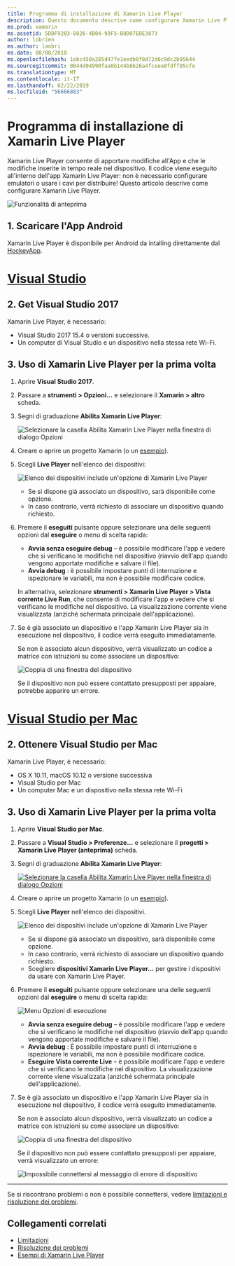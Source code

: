 ```yaml
---
title: Programma di installazione di Xamarin Live Player
description: Questo documento descrive come configurare Xamarin Live Player e usarlo per apportare modifiche in tempo reale a un'applicazione in esecuzione.
ms.prod: xamarin
ms.assetid: 5DDF9203-8826-4B04-93F5-B8D07EDE3873
author: lobrien
ms.author: laobri
ms.date: 08/08/2018
ms.openlocfilehash: 1ebc450a285d47fe1eedb0f8d72d6c9dc2b95644
ms.sourcegitcommit: 0044d04990faa0b144b8626a4fceea0fdff95cfe
ms.translationtype: MT
ms.contentlocale: it-IT
ms.lasthandoff: 02/22/2019
ms.locfileid: "56666883"
---
```

# <a name="xamarin-live-player-setup"></a>Programma di installazione di Xamarin Live Player

Xamarin Live Player consente di apportare modifiche all'App e che le modifiche inserite in tempo reale nel dispositivo. Il codice viene eseguito all'interno dell'app Xamarin Live Player: non è necessario configurare emulatori o usare i cavi per distribuire! Questo articolo descrive come configurare Xamarin Live Player.

![Funzionalità di anteprima](~/media/shared/preview.png)

## <a name="1-get-the-android-app"></a>1. Scaricare l'App Android

Xamarin Live Player è disponibile per Android da intalling direttamente dal [HockeyApp](https://aka.ms/xlp-hockeyapp).

# <a name="visual-studiotabwindows"></a>[Visual Studio](#tab/windows)

## <a name="2-get-visual-studio-2017"></a>2. Get Visual Studio 2017

Xamarin Live Player, è necessario:

- Visual Studio 2017 15.4 o versioni successive.
- Un computer di Visual Studio e un dispositivo nella stessa rete Wi-Fi.

## <a name="3-using-xamarin-live-player-for-the-first-time"></a>3. Uso di Xamarin Live Player per la prima volta

1. Aprire **Visual Studio 2017**.
2. Passare a **strumenti > Opzioni...**  e selezionare il **Xamarin > altro** scheda.
3. Segni di graduazione **Abilita Xamarin Live Player**:

    ![Selezionare la casella Abilita Xamarin Live Player nella finestra di dialogo Opzioni](install-images/vs2017-options.png)

4. Creare o aprire un progetto Xamarin (o un [esempio](~/tools/live-player/samples.md)).
5. Scegli **Live Player** nell'elenco dei dispositivi:

    ![Elenco dei dispositivi include un'opzione di Xamarin Live Player](install-images/devices-empty-windows.png)

    - Se si dispone già associato un dispositivo, sarà disponibile come opzione.
    - In caso contrario, verrà richiesto di associare un dispositivo quando richiesto.

6. Premere il **eseguiti** pulsante oppure selezionare una delle seguenti opzioni dal **eseguire** o menu di scelta rapida:

    - **Avvia senza eseguire debug** – è possibile modificare l'app e vedere che si verificano le modifiche nel dispositivo (riavvio dell'app quando vengono apportate modifiche e salvare il file).
    - **Avvia debug** : è possibile impostare punti di interruzione e ispezionare le variabili, ma non è possibile modificare codice.

    In alternativa, selezionare **strumenti > Xamarin Live Player > Vista corrente Live Run**, che consente di modificare l'app e vedere che si verificano le modifiche nel dispositivo. La visualizzazione corrente viene visualizzata (anziché schermata principale dell'applicazione).

7. Se è già associato un dispositivo e l'app Xamarin Live Player sia in esecuzione nel dispositivo, il codice verrà eseguito immediatamente.

    Se non è associato alcun dispositivo, verrà visualizzato un codice a matrice con istruzioni su come associare un dispositivo:

    ![Coppia di una finestra del dispositivo](install-images/manage-empty-windows.png)

    Se il dispositivo non può essere contattato presupposti per appaiare, potrebbe apparire un errore.

# <a name="visual-studio-for-mactabmacos"></a>[Visual Studio per Mac](#tab/macos)

## <a name="2-get-visual-studio-for-mac"></a>2. Ottenere Visual Studio per Mac

Xamarin Live Player, è necessario:

- OS X 10.11, macOS 10.12 o versione successiva
- Visual Studio per Mac
- Un computer Mac e un dispositivo nella stessa rete Wi-Fi

## <a name="3-using-xamarin-live-player-for-the-first-time"></a>3. Uso di Xamarin Live Player per la prima volta

1. Aprire **Visual Studio per Mac**.
2. Passare a **Visual Studio > Preferenze...**  e selezionare il **progetti > Xamarin Live Player (anteprima)** scheda.
3. Segni di graduazione **Abilita Xamarin Live Player**:

    [![Selezionare la casella Abilita Xamarin Live Player nella finestra di dialogo Opzioni](install-images/vsmac-options-sml.png)](install-images/vsmac-options.png#lightbox)

4. Creare o aprire un progetto Xamarin (o un [esempio](~/tools/live-player/samples.md)).
5. Scegli **Live Player** nell'elenco dei dispositivi.

    ![Elenco dei dispositivi include un'opzione di Xamarin Live Player](install-images/devices.png)

    - Se si dispone già associato un dispositivo, sarà disponibile come opzione.
    - In caso contrario, verrà richiesto di associare un dispositivo quando richiesto.
    - Scegliere **dispositivi Xamarin Live Player...**  per gestire i dispositivi da usare con Xamarin Live Player.

6. Premere il **eseguiti** pulsante oppure selezionare una delle seguenti opzioni dal **eseguire** o menu di scelta rapida:

    ![Menu Opzioni di esecuzione](install-images/run-menu.png)

    - **Avvia senza eseguire debug** – è possibile modificare l'app e vedere che si verificano le modifiche nel dispositivo (riavvio dell'app quando vengono apportate modifiche e salvare il file).
    - **Avvia debug** : È possibile impostare punti di interruzione e ispezionare le variabili, ma non è possibile modificare codice.
    - **Eseguire Vista corrente Live** – è possibile modificare l'app e vedere che si verificano le modifiche nel dispositivo. La visualizzazione corrente viene visualizzata (anziché schermata principale dell'applicazione).

7. Se è già associato un dispositivo e l'app Xamarin Live Player sia in esecuzione nel dispositivo, il codice verrà eseguito immediatamente.

    Se non è associato alcun dispositivo, verrà visualizzato un codice a matrice con istruzioni su come associare un dispositivo:

    ![Coppia di una finestra del dispositivo](install-images/manage-empty.png)

    Se il dispositivo non può essere contattato presupposti per appaiare, verrà visualizzato un errore:

    ![Impossibile connettersi al messaggio di errore di dispositivo](install-images/error-cannot-connect.png)

-----

Se si riscontrano problemi o non è possibile connettersi, vedere [limitazioni e risoluzione dei problemi](~/tools/live-player/troubleshooting.md).

## <a name="related-links"></a>Collegamenti correlati

- [Limitazioni](~/tools/live-player/limitations.md)
- [Risoluzione dei problemi](~/tools/live-player/troubleshooting.md)
- [Esempi di Xamarin Live Player](~/tools/live-player/samples.md)
